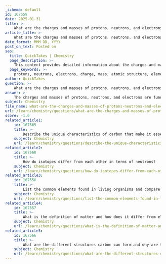 ```yaml
---
_schema: default
id: 167559
date: 2025-01-31
title: >-
    What are the charges and masses of protons, neutrons, and electrons?
article_title: >-
    What are the charges and masses of protons, neutrons, and electrons?
date_format: MMM DD, YYYY
post_on_text: Posted on
seo:
  title: QuickTakes | Chemistry
  page_description: >-
    This content provides detailed information about the charges and masses of protons, neutrons, and electrons, fundamental concepts in atomic structure and chemistry.
  page_keywords: >-
    protons, neutrons, electrons, charge, mass, atomic structure, elementary charge, atomic mass units, atomic interactions, chemical bonds
author: QuickTakes
question: >-
    What are the charges and masses of protons, neutrons, and electrons?
answer: >-
    The charges and masses of protons, neutrons, and electrons are fundamental to understanding atomic structure. Here are the details:\n\n### Charges\n- **Protons**: Protons carry a positive charge of +1 elementary charge (approximately +1.602 x 10^-19 coulombs).\n- **Neutrons**: Neutrons are neutral particles and carry no charge (0).\n- **Electrons**: Electrons carry a negative charge of -1 elementary charge (approximately -1.602 x 10^-19 coulombs).\n\n### Masses\n- **Protons**: The mass of a proton is approximately 1.007276 atomic mass units (amu), which is about 1.6726 x 10^-27 kg.\n- **Neutrons**: The mass of a neutron is approximately 1.008665 amu, which is about 1.6750 x 10^-27 kg.\n- **Electrons**: The mass of an electron is significantly smaller, approximately 0.00054858 amu, which is about 9.109 x 10^-31 kg.\n\n### Summary\n- **Proton**: Charge = +1, Mass ≈ 1.007276 amu\n- **Neutron**: Charge = 0, Mass ≈ 1.008665 amu\n- **Electron**: Charge = -1, Mass ≈ 0.00054858 amu\n\nThese properties are crucial for understanding the behavior of atoms, their interactions, and the formation of chemical bonds.
subject: Chemistry
file_name: what-are-the-charges-and-masses-of-protons-neutrons-and-electrons.md
url: /learn/chemistry/questions/what-are-the-charges-and-masses-of-protons-neutrons-and-electrons
score: -1.0
related_article1:
    id: 167565
    title: >-
        Describe the unique characteristics of carbon that make it essential for macromolecules.
    subject: Chemistry
    url: /learn/chemistry/questions/describe-the-unique-characteristics-of-carbon-that-make-it-essential-for-macromolecules
related_article2:
    id: 167560
    title: >-
        How do isotopes differ from each other in terms of neutrons?
    subject: Chemistry
    url: /learn/chemistry/questions/how-do-isotopes-differ-from-each-other-in-terms-of-neutrons
related_article3:
    id: 167558
    title: >-
        List the common elements found in living organisms and compare them with those in the non-living world.
    subject: Chemistry
    url: /learn/chemistry/questions/list-the-common-elements-found-in-living-organisms-and-compare-them-with-those-in-the-nonliving-world
related_article4:
    id: 167557
    title: >-
        What is the definition of matter and how does it differ from elements?
    subject: Chemistry
    url: /learn/chemistry/questions/what-is-the-definition-of-matter-and-how-does-it-differ-from-elements
related_article5:
    id: 167566
    title: >-
        What are the different structures carbon can form and why are they important?
    subject: Chemistry
    url: /learn/chemistry/questions/what-are-the-different-structures-carbon-can-form-and-why-are-they-important
---
```


&nbsp;